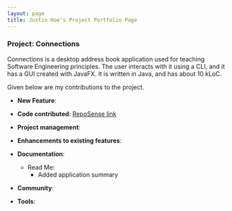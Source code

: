 ```yaml
---
layout: page
title: Justin Hoe's Project Portfolio Page
---
```


### Project: Connections

Connections is a desktop address book application used for teaching Software Engineering principles. The user interacts with it using a CLI, and it has a GUI created with JavaFX. It is written in Java, and has about 10 kLoC.

Given below are my contributions to the project.

* **New Feature**: 

* **Code contributed**: [RepoSense link]()

* **Project management**:

* **Enhancements to existing features**:

* **Documentation**:
    * Read Me:
        * Added application summary

* **Community**:

* **Tools**:

